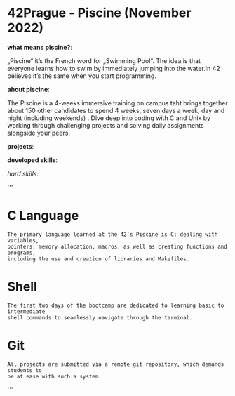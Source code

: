 # 42Prague - Piscine (November 2022)

**what means piscine?**:

„Piscine“ it’s the French word for „Swimming Pool“. The idea is that everyone learns how to swim by immediately jumping into the water.In 42 believes it’s the same when you start programming.

**about piscine**:

The Piscine is a 4-weeks immersive training on campus taht brings together about 150 other candidates to spend 4 weeks, seven days a week, day and night (including weekends) . 
Dive deep into coding with C and Unix by working through challenging projects and solving daily assignments alongside your peers.

**projects**:

**developed skills**:

*hard skills*:

'''
# C Language
	The primary language learned at the 42's Piscine is C: dealing with variables,
	pointers, memory allocation, macros, as well as creating functions and programs,
	including the use and creation of libraries and Makefiles.

# Shell
	The first two days of the bootcamp are dedicated to learning basic to intermediate
	shell commands to seamlessly navigate through the terminal.

# Git
	All projects are submitted via a remote git repository, which demands students to
	be at ease with such a system.
 '''

